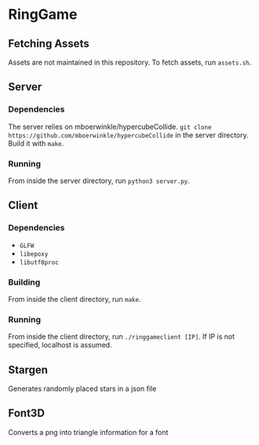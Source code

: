 # RingGame
## Fetching Assets
Assets are not maintained in this repository. To fetch assets, run `assets.sh`.
## Server
### Dependencies
The server relies on mboerwinkle/hypercubeCollide. `git clone https://github.com/mboerwinkle/hypercubeCollide` in the server directory. Build it with `make`.
### Running
From inside the server directory, run `python3 server.py`.
## Client
### Dependencies
- `GLFW`
- `libepoxy`
- `libutf8proc`
### Building
From inside the client directory, run `make`.
### Running
From inside the client directory, run `./ringgameclient [IP]`. If IP is not specified, localhost is assumed.
## Stargen
Generates randomly placed stars in a json file
## Font3D
Converts a png into triangle information for a font
